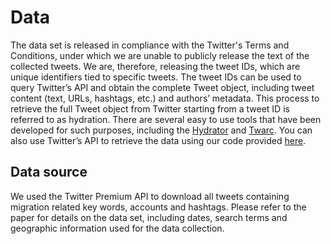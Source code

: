 # Data

The data set is released in compliance with the Twitter's Terms and Conditions, under which we are unable to publicly release the text of the collected tweets. We are, therefore, releasing the tweet IDs, which are unique identifiers tied to specific tweets. The tweet IDs can be used to query Twitter’s API and obtain the complete Tweet object, including tweet content (text, URLs, hashtags, etc.) and authors’ metadata. This process to retrieve the full Tweet object from Twitter starting from a tweet ID is referred to as hydration. There are several easy to use tools that have been developed for such purposes, including the [Hydrator](https://github.com/DocNow/hydrator) and [Twarc](https://github.com/DocNow/twarc). You can also use Twitter’s API to retrieve the data using our code provided [here](./methods/01_calling_and_processing_twitter_Data.ipynb).

## Data source

We used the Twitter Premium API to download all tweets containing migration related key words, accounts and hashtags. Please refer to the paper for details on the data set, including dates, search terms and geographic information used for the data collection.